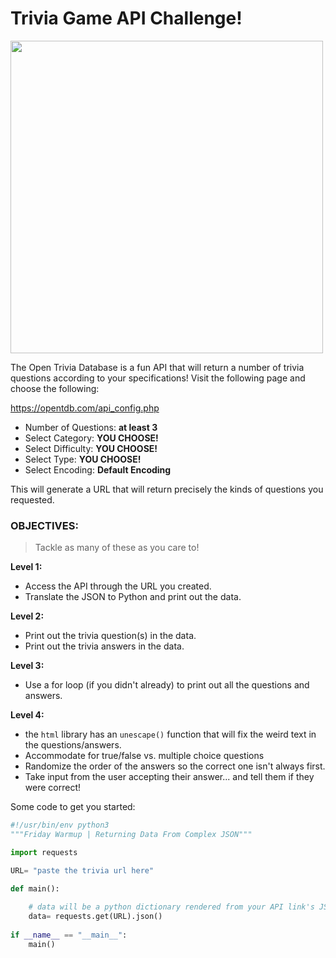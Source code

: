 # Trivia Game API Challenge!

<img src="https://cdn-learn.adafruit.com/assets/assets/000/078/097/medium800/lcds___displays_Screen_Shot_2019-07-11_at_5.55.22_PM.png" width="500"/>

The Open Trivia Database is a fun API that will return a number of trivia questions according to your specifications!
Visit the following page and choose the following:

https://opentdb.com/api_config.php

- Number of Questions: **at least 3**
- Select Category: **YOU CHOOSE!**
- Select Difficulty: **YOU CHOOSE!**
- Select Type: **YOU CHOOSE!**
- Select Encoding: **Default Encoding**

This will generate a URL that will return precisely the kinds of questions you requested.

### OBJECTIVES:
> Tackle as many of these as you care to!

**Level 1:**

- Access the API through the URL you created.
- Translate the JSON to Python and print out the data.

**Level 2:**

- Print out the trivia question(s) in the data.
- Print out the trivia answers in the data.

**Level 3:**

- Use a for loop (if you didn't already) to print out all the questions and answers.

**Level 4:**

 - the `html` library has an `unescape()` function that will fix the weird text in the questions/answers.
 - Accommodate for true/false vs. multiple choice questions
 - Randomize the order of the answers so the correct one isn't always first.
 - Take input from the user accepting their answer... and tell them if they were correct!

Some code to get you started:

```python
#!/usr/bin/env python3
"""Friday Warmup | Returning Data From Complex JSON"""

import requests

URL= "paste the trivia url here"

def main():
    
    # data will be a python dictionary rendered from your API link's JSON!
    data= requests.get(URL).json()
    
if __name__ == "__main__":
    main()
```
